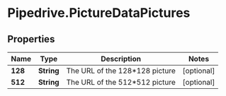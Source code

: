 # Pipedrive.PictureDataPictures

## Properties

Name | Type | Description | Notes
------------ | ------------- | ------------- | -------------
**128** | **String** | The URL of the 128*128 picture | [optional] 
**512** | **String** | The URL of the 512*512 picture | [optional] 


